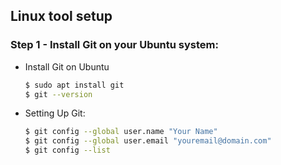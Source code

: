 ## Linux tool setup
### Step 1 - Install Git on your Ubuntu system:
  - Install Git on Ubuntu
    ```bash
    $ sudo apt install git
    $ git --version
    ```
  - Setting Up Git:
    ```bash
    $ git config --global user.name "Your Name"
    $ git config --global user.email "youremail@domain.com"
    $ git config --list
    ```